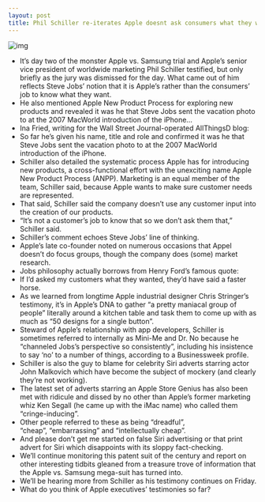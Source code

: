 ```yaml
---
layout: post
title: Phil Schiller re-iterates Apple doesnt ask consumers what they want
---
```

![img](http://media.idownloadblog.com/wp-content/uploads/2012/06/Phil-Schiller-headshot.jpg)
* It’s day two of the monster Apple vs. Samsung trial and Apple’s senior vice president of worldwide marketing Phil Schiller testified, but only briefly as the jury was dismissed for the day. What came out of him reflects Steve Jobs’ notion that it is Apple’s rather than the consumers’ job to know what they want.
* He also mentioned Apple New Product Process for exploring new products and revealed it was he that Steve Jobs sent the vacation photo to at the 2007 MacWorld introduction of the iPhone…
* Ina Fried, writing for the Wall Street Journal-operated AllThingsD blog:
* So far he’s given his name, title and role and confirmed it was he that Steve Jobs sent the vacation photo to at the 2007 MacWorld introduction of the iPhone.
* Schiller also detailed the systematic process Apple has for introducing new products, a cross-functional effort with the unexciting name Apple New Product Process (ANPP). Marketing is an equal member of the team, Schiller said, because Apple wants to make sure customer needs are represented.
* That said, Schiller said the company doesn’t use any customer input into the creation of our products.
* “It’s not a customer’s job to know that so we don’t ask them that,” Schiller said.
* Schiller’s comment echoes Steve Jobs’ line of thinking.
* Apple’s late co-founder noted on numerous occasions that Appel doesn’t do focus groups, though the company does (some) market research.
* Jobs philosophy actually borrows from Henry Ford’s famous quote:
* If I’d asked my customers what they wanted, they’d have said a faster horse.
* As we learned from longtime Apple industrial designer Chris Stringer’s testimony, it’s in Apple’s DNA to gather “a pretty maniacal group of people” literally around a kitchen table and task them to come up with as much as “50 designs for a single button”.
* Steward of Apple’s relationship with app developers, Schiller is sometimes referred to internally as Mini-Me and Dr. No because he “channeled Jobs’s perspective so consistently”, including his insistence to say ‘no’ to a number of things, according to a Businessweek profile.
* Schiller is also the guy to blame for celebrity Siri adverts starring actor John Malkovich which have become the subject of mockery (and clearly they’re not working).
* The latest set of adverts starring an Apple Store Genius has also been met with ridicule and dissed by no other than Apple’s former marketing whiz Ken Segall (he came up with the iMac name) who called them “cringe-inducing”.
* Other people referred to these as being “dreadful”, “cheap”, “embarrassing” and “intellectually cheap”.
* And please don’t get me started on false Siri advertising or that print advert for Siri which disappoints with its sloppy fact-checking.
* We’ll continue monitoring this patent suit of the century and report on other interesting tidbits gleaned from a treasure trove of information that the Apple vs. Samsung mega-suit has turned into.
* We’ll be hearing more from Schiller as his testimony continues on Friday.
* What do you think of Apple executives’ testimonies so far?

